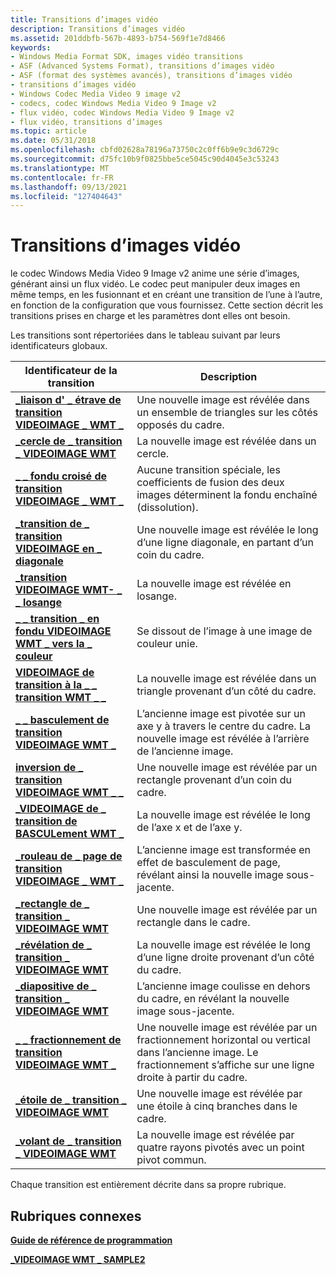```yaml
---
title: Transitions d’images vidéo
description: Transitions d’images vidéo
ms.assetid: 201ddbfb-567b-4893-b754-569f1e7d8466
keywords:
- Windows Media Format SDK, images vidéo transitions
- ASF (Advanced Systems Format), transitions d’images vidéo
- ASF (format des systèmes avancés), transitions d’images vidéo
- transitions d’images vidéo
- Windows Codec Media Video 9 image v2
- codecs, codec Windows Media Video 9 Image v2
- flux vidéo, codec Windows Media Video 9 Image v2
- flux vidéo, transitions d’images
ms.topic: article
ms.date: 05/31/2018
ms.openlocfilehash: cbfd02628a78196a73750c2c0ff6b9e9c3d6729c
ms.sourcegitcommit: d75fc10b9f0825bbe5ce5045c90d4045e3c53243
ms.translationtype: MT
ms.contentlocale: fr-FR
ms.lasthandoff: 09/13/2021
ms.locfileid: "127404643"
---
```

# <a name="video-image-transitions"></a>Transitions d’images vidéo

le codec Windows Media Video 9 Image v2 anime une série d’images, générant ainsi un flux vidéo. Le codec peut manipuler deux images en même temps, en les fusionnant et en créant une transition de l’une à l’autre, en fonction de la configuration que vous fournissez. Cette section décrit les transitions prises en charge et les paramètres dont elles ont besoin.

Les transitions sont répertoriées dans le tableau suivant par leurs identificateurs globaux.



| Identificateur de la transition                                                                           | Description                                                                                                                                  |
|-------------------------------------------------------------------------------------------------|----------------------------------------------------------------------------------------------------------------------------------------------|
| [**\_liaison d' \_ étrave de transition VIDEOIMAGE \_ WMT \_**](wmt-videoimage-transition-bow-tie.md)              | Une nouvelle image est révélée dans un ensemble de triangles sur les côtés opposés du cadre.                                                                  |
| [**\_cercle de \_ transition \_ VIDEOIMAGE WMT**](wmt-videoimage-transition-circle.md)                 | La nouvelle image est révélée dans un cercle.                                                                                                           |
| [**\_ \_ fondu croisé de transition VIDEOIMAGE \_ WMT \_**](wmt-videoimage-transition-cross-fade.md)        | Aucune transition spéciale, les coefficients de fusion des deux images déterminent la fondu enchaîné (dissolution).                                         |
| [**\_transition de \_ transition VIDEOIMAGE en \_ diagonale**](wmt-videoimage-transition-diagonal.md)             | Une nouvelle image est révélée le long d’une ligne diagonale, en partant d’un coin du cadre.                                                          |
| [**\_transition VIDEOIMAGE WMT- \_ \_ losange**](wmt-videoimage-transition-diamond.md)               | La nouvelle image est révélée en losange.                                                                                                          |
| [**\_ \_ transition \_ en fondu VIDEOIMAGE WMT \_ vers la \_ couleur**](wmt-videoimage-transition-fade-to-color.md) | Se dissout de l’image à une image de couleur unie.                                                                                          |
| [**VIDEOIMAGE de transition à la \_ \_ transition WMT \_ \_**](wmt-videoimage-transition-filled-v.md)            | La nouvelle image est révélée dans un triangle provenant d’un côté du cadre.                                                                  |
| [**\_ \_ basculement de transition VIDEOIMAGE WMT \_**](wmt-videoimage-transition-flip.md)                     | L’ancienne image est pivotée sur un axe y à travers le centre du cadre. La nouvelle image est révélée à l’arrière de l’ancienne image.                    |
| [**inversion de \_ transition VIDEOIMAGE WMT \_ \_**](wmt-videoimage-transition-inset.md)                   | Une nouvelle image est révélée par un rectangle provenant d’un coin du cadre.                                                               |
| [**\_VIDEOIMAGE de \_ transition de BASCULement WMT \_**](wmt-videoimage-transition-iris.md)                     | La nouvelle image est révélée le long de l’axe x et de l’axe y.                                                                                          |
| [**\_rouleau de \_ page de transition VIDEOIMAGE \_ WMT \_**](wmt-videoimage-transition-page-roll.md)          | L’ancienne image est transformée en effet de basculement de page, révélant ainsi la nouvelle image sous-jacente.                                                      |
| [**\_rectangle de \_ transition \_ VIDEOIMAGE WMT**](wmt-videoimage-transition-rectangle.md)           | Une nouvelle image est révélée par un rectangle dans le cadre.                                                                                       |
| [**\_révélation de \_ transition \_ VIDEOIMAGE WMT**](wmt-videoimage-transition-reveal.md)                 | La nouvelle image est révélée le long d’une ligne droite provenant d’un côté du cadre.                                                          |
| [**\_diapositive de \_ transition \_ VIDEOIMAGE WMT**](wmt-videoimage-transition-slide.md)                   | L’ancienne image coulisse en dehors du cadre, en révélant la nouvelle image sous-jacente.                                                                       |
| [**\_ \_ fractionnement de transition VIDEOIMAGE WMT \_**](wmt-videoimage-transition-split.md)                   | Une nouvelle image est révélée par un fractionnement horizontal ou vertical dans l’ancienne image. Le fractionnement s’affiche sur une ligne droite à partir du cadre. |
| [**\_étoile de \_ transition \_ VIDEOIMAGE WMT**](wmt-videoimage-transition-star.md)                     | Une nouvelle image est révélée par une étoile à cinq branches dans le cadre.                                                                               |
| [**\_volant de \_ transition \_ VIDEOIMAGE WMT**](wmt-videoimage-transition-wheel.md)                   | La nouvelle image est révélée par quatre rayons pivotés avec un point pivot commun.                                                                     |



 

Chaque transition est entièrement décrite dans sa propre rubrique.

## <a name="related-topics"></a>Rubriques connexes

<dl> <dt>

[**Guide de référence de programmation**](programming-reference.md)
</dt> <dt>

[**\_VIDEOIMAGE WMT \_ SAMPLE2**](/previous-versions/windows/desktop/api/Wmsdkidl/ns-wmsdkidl-wmt_videoimage_sample2)
</dt> </dl>

 

 




